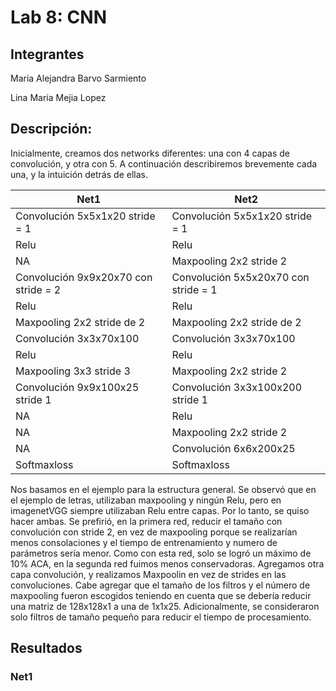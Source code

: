 # Lab 8: CNN


## Integrantes
Maria Alejandra Barvo Sarmiento

Lina María Mejia Lopez

## Descripción:
Inicialmente, creamos dos networks diferentes: una con 4 capas de convolución, y otra con 5. A continuación describiremos brevemente cada una, y la intuición detrás de ellas.

Net1 | Net2
-------|--------
Convolución  5x5x1x20 stride = 1 | Convolución 5x5x1x20 stride = 1
Relu | Relu
NA | Maxpooling  2x2 stride 2
Convolución 9x9x20x70  con stride = 2| Convolución 5x5x20x70 con stride = 1
Relu | Relu
Maxpooling 2x2 stride de 2 | Maxpooling 2x2 stride de 2
Convolución 3x3x70x100 | Convolución 3x3x70x100
Relu | Relu
Maxpooling 3x3 stride 3 | Maxpooling 2x2 stride 2
Convolución 9x9x100x25 stride 1 | Convolución 3x3x100x200 stride 1
NA | Relu 
NA | Maxpooling 2x2 stride 2
NA | Convolución 6x6x200x25
Softmaxloss|Softmaxloss

Nos basamos en el ejemplo para la estructura general. Se observó que en el ejemplo de letras, utilizaban maxpooling y ningún Relu, pero en imagenetVGG siempre utilizaban Relu entre capas. Por lo tanto, se quiso hacer ambas. Se prefirió, en la primera red, reducir el tamaño con convolución con stride 2, en vez de maxpooling porque se realizarían menos consolaciones y el tiempo de entrenamiento y numero de parámetros sería menor. Como con esta red, solo se logró un máximo de 10% ACA, en la segunda red fuimos menos conservadoras. Agregamos otra capa convolución, y realizamos Maxpoolin en vez de strides en las convoluciones. Cabe agregar que el tamaño de los filtros y el número de maxpooling fueron escogidos teniendo en cuenta que se debería reducir una matriz de 128x128x1 a una de 1x1x25. Adicionalmente, se consideraron solo filtros de tamaño pequeño para reducir el tiempo de procesamiento.

## Resultados

### Net1
